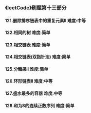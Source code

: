 ### 《leetCode》刷题第十三部分
#### 121.删除排序链表中的重复元素ll		难度:中等
#### 122.相同的树		难度:简单
#### 123.相交链表		难度:简单
#### 124.相交链表(双指针法)		难度:简单
#### 125.分糖果ll		难度:简单
#### 126.环形链表ll		难度:中等
#### 127.盛水最多的容器		难度:中等
#### 128.和为S的连续正数序列		难度:简单